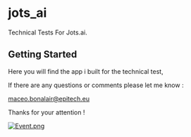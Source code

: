 # jots_ai

Technical Tests For Jots.ai.

## Getting Started

Here you will find the app i built for the technical test,

If there are any questions or comments please let me know :

maceo.bonalair@epitech.eu

Thanks for your attention !

[![Event.png](https://i.postimg.cc/k48czTqZ/Event.png)](https://postimg.cc/BLSH1c8c)
